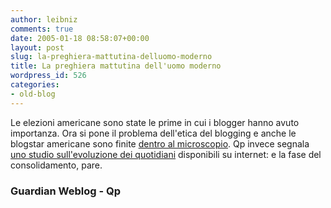 ```yaml
---
author: leibniz
comments: true
date: 2005-01-18 08:58:07+00:00
layout: post
slug: la-preghiera-mattutina-delluomo-moderno
title: La preghiera mattutina dell'uomo moderno
wordpress_id: 526
categories:
- old-blog
---
```


Le elezioni americane sono state le prime in cui i blogger hanno
avuto importanza. Ora si pone il problema dell'etica del blogging e
anche le blogstar americane sono finite [dentro al microscopio](http://blogs.guardian.co.uk/news/archives/us_elections/2005/01/17/blog_ethics_under_the_microscope.html). Qp invece segnala [uno studio sull'evoluzione dei quotidiani](http://www.quattropassi.net/archives/2005/01/non_piu_solo_gr.html) disponibili su internet: e la fase del consolidamento, pare. 




### Guardian Weblog - Qp
